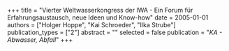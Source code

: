 +++
title = "Vierter Weltwasserkongress der IWA - Ein Forum für Erfahrungsaustausch, neue Ideen und Know-how"
date = 2005-01-01
authors = ["Holger Hoppe", "Kai Schroeder", "Ilka Strube"]
publication_types = ["2"]
abstract = ""
selected = false
publication = "*KA - Abwasser, Abfall*"
+++

